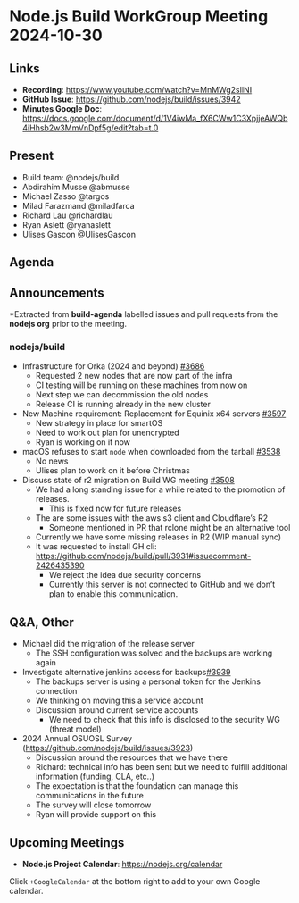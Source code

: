 # Node.js  Build WorkGroup Meeting 2024-10-30

## Links

* **Recording**:  https://www.youtube.com/watch?v=MnMWg2sIlNI
* **GitHub Issue**: https://github.com/nodejs/build/issues/3942
* **Minutes Google Doc**: https://docs.google.com/document/d/1V4iwMa_fX6CWw1C3XpjjeAWQb4iHhsb2w3MmVnDpf5g/edit?tab=t.0

## Present

* Build team: @nodejs/build
* Abdirahim Musse @abmusse
* Michael Zasso @targos
* Milad Farazmand @miladfarca
* Richard Lau @richardlau
* Ryan Aslett @ryanaslett
* Ulises Gascon @UlisesGascon



## Agenda

## Announcements

*Extracted from **build-agenda** labelled issues and pull requests from the **nodejs org** prior to the meeting.

### nodejs/build

* Infrastructure for Orka (2024 and beyond) [#3686](https://github.com/nodejs/build/issues/3686)
  * Requested 2 new nodes that are now part of the infra
  * CI testing will be running on these machines from now on
  * Next step we can decommission the old nodes
  * Release CI is running already in the new cluster
* New Machine requirement: Replacement for Equinix x64 servers [#3597](https://github.com/nodejs/build/issues/3597)
  * New strategy in place for smartOS
  * Need to work out plan for unencrypted
  * Ryan is working on it now 
* macOS refuses to start `node` when downloaded from the tarball [#3538](https://github.com/nodejs/build/issues/3538)
  * No news
  * Ulises plan to work on it before Christmas
* Discuss state of r2 migration on Build WG meeting [#3508](https://github.com/nodejs/build/issues/3508)
  * We had a long standing issue for a while related to the promotion of releases.
    * This is fixed now for future releases
  * The are some issues with the aws s3 client and Cloudflare’s R2
    * Someone mentioned in PR that rclone might be an alternative tool
  * Currently we have some missing releases in R2 (WIP manual sync)
  * It was requested to install GH cli:  https://github.com/nodejs/build/pull/3931#issuecomment-2426435390
    * We reject the idea due security concerns
    * Currently this server is not connected to GitHub and we don’t plan to enable this communication.
  

## Q&A, Other

* Michael did the migration of the release server
  * The SSH configuration was solved and the backups are working again
* Investigate alternative jenkins access for backups[#3939](https://github.com/nodejs/build/issues/3939)
  * The backups server is using a personal token for the Jenkins connection
  * We thinking on moving this a service account
  * Discussion around current service accounts
    * We need to check that this info is disclosed to the security WG (threat model)
* 2024 Annual OSUOSL Survey (https://github.com/nodejs/build/issues/3923)
  * Discussion around the resources that we have there
  * Richard: technical info has been sent but we need to fulfill additional information (funding, CLA, etc..)
  * The expectation is that the foundation can manage this communications in the future
  * The survey will close tomorrow
  * Ryan will provide support on this

## Upcoming Meetings

* **Node.js Project Calendar**: <https://nodejs.org/calendar>

Click `+GoogleCalendar` at the bottom right to add to your own Google calendar.

